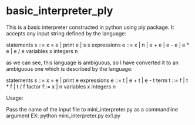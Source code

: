 # basic_interpreter_ply
This is a basic interpreter constructed in python using ply package. It accepts any input string defined by the language:

 statements  s ::=  x = e  |   print e  | s s
 expressions e ::=  x  |  n  |  e + e  |  e - e  |  e * e  | e / e
 variables   x
 integers    n

as we can see, this language is ambiguous, so I have converted it to an ambiguous one which is described by the language:

statements s ::= x = e | print e
expressions e ::= t | e + t | e - t
term t ::= f | t * f | t / f
factor f::= x | n
variables x
integers n

Usage:

Pass the name of the input file to mini_interpreter.py as a commandline argument
EX: python mini_interpreter.py ex1.py
